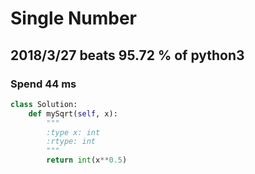 # Single Number

## 2018/3/27 beats 95.72 % of python3
### Spend 44 ms
```python
class Solution:
    def mySqrt(self, x):
        """
        :type x: int
        :rtype: int
        """
        return int(x**0.5)
```
